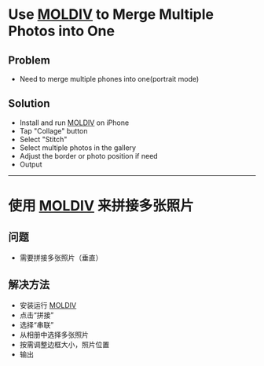 # Use [MOLDIV](https://apps.apple.com/us/app/moldiv-photo-editor-collage/id608188610) to Merge Multiple Photos into One

## Problem
* Need to merge multiple phones into one(portrait mode)

## Solution
* Install and run [MOLDIV](https://apps.apple.com/us/app/moldiv-photo-editor-collage/id608188610) on iPhone
* Tap "Collage" button
* Select "Stitch"
* Select multiple photos in the gallery
* Adjust the border or photo position if need
* Output

------------------

# 使用 [MOLDIV](https://apps.apple.com/us/app/moldiv-photo-editor-collage/id608188610) 来拼接多张照片

## 问题
* 需要拼接多张照片（垂直）

## 解决方法
* 安装运行 [MOLDIV](https://apps.apple.com/us/app/moldiv-photo-editor-collage/id608188610)
* 点击“拼接”
* 选择“串联”
* 从相册中选择多张照片
* 按需调整边框大小，照片位置
* 输出
